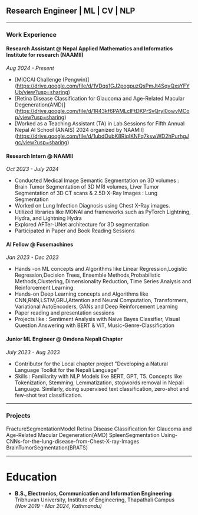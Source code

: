 ## Research Engineer | ML | CV | NLP

---

### Work Experience 


#### Research Assistant @ Nepal Applied Mathematics and Informatics Institute for research (NAAMII)
*Aug 2024 - Present*
- [MICCAI Challenge (Pengwin)] (https://drive.google.com/file/d/1VDqs1GJ2pogpuzQsPmJt4SqvQxsYFYUb/view?usp=sharing)
- [Retina Disease Classification for Glaucoma and Age-Related Macular Degeneration(AMD)] (https://drive.google.com/file/d/1R43kf6PAMLclFtDKPrSvQryl0owvMCop/view?usp=sharing)
- [Worked as a Teaching Assistant (TA) in Lab Sessions for Fifth Annual Nepal AI School (ANAIS) 2024 organized by NAAMII] (https://drive.google.com/file/d/1ubdOubK8RiqIKNFq7kswWD2hPurhgJgc/view?usp=sharing)

#### Research Intern @ NAAMII
*Oct 2023 - July 2024*
- Conducted Medical Image Semantic Segmentation on 3D volumes : Brain Tumor Segmentation of 3D MRI volumes, Liver Tumor Segmentation of 3D CT scans & 2.5D X-Ray Images : Lung Segmentation
- Worked on Lung Infection Diagnosis using Chest X-Ray images.
- Utilized libraries like MONAI and frameworks such as PyTorch Lightning, Hydra, and Lightning Hydra 
- Explored AFTer-UNet architecture for 3D segmentation
- Participated in Paper and Book Reading Sessions

#### AI Fellow @ Fusemachines
*Jan 2023 - Dec 2023*
- Hands -on ML concepts and Algorithms like Linear Regression,Logistic Regression,Decision Trees, Ensemble Methods,Probabilistic Methods,Clustering, Dimensionality Reduction, Time Series Analysis and Reinforcement Learning
- Hands-on Deep Learning concepts and Algorithms like CNN,RNN,LSTM,GRU,Attention and Neural Computation, Transformers, Variational AutoEncoders, GANs and Deep Reinforcement Learning
- Paper reading and presentation sessions
- Projects like : Sentiment Analysis with Naive Bayes Classifier, Visual Question Answering with BERT & ViT, Music-Genre-Classification

#### Junior ML Engineer @ Omdena Nepali Chapter
*July 2023 - Aug 2023*
- Contributor for the Local chapter project "Developing a Natural Language Toolkit for the Nepali Language"
- Skills : Familiarity with NLP Models like BERT, GPT, T5. Concepts like Tokenization, Stemming, Lemmatization, stopwords removal in Nepali Language. Similarly, doing supervised text classification, zero-shot and few-shot text classification.

---

### Projects 
FractureSegmentationModel 
Retina Disease Classification for Glaucoma and Age-Related Macular Degeneration(AMD) 
SpleenSegmentation Using-CNNs-for-the-lung-disease-from-Chest-X-ray-Images BrainTumorSegmentation(BRATS)

---

# Education 
- **B.S., Electronics, Communication and Information Engineering**  
  Tribhuvan University, Institute of Engineering, Thapathali Campus  
  *(Nov 2019 - Mar 2024, Kathmandu)*












